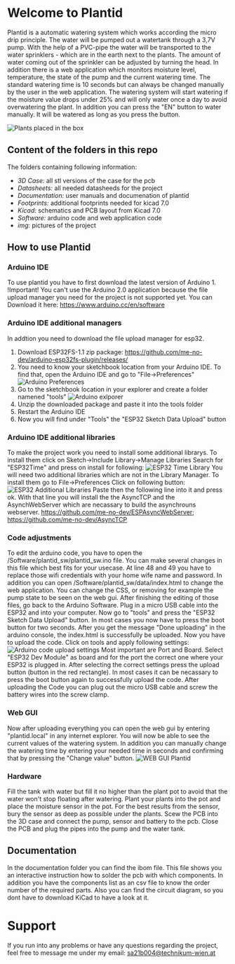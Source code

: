 # Welcome to Plantid

Plantid is a automatic watering system which works according the micro drip principle. The water will be pumped out a watertank through a 3,7V pump.
With the help of a PVC-pipe the water will be transported to the water sprinklers - which are in the earth next to the plants. The amount of water 
coming out of the sprinkler can be adjusted by turning the head. In addition there is a web application which monitors moisture level, temperature,
the state of the pump and the current watering time. The standard watering time is 10 seconds but can always be changed manually by the user in the
web application. The watering system will start watering if the moisture value drops under 25% and will only water once a day to avoid overwatering 
the plant. In addition you can press the "EN" button to water manually. It will be watered as long as you press the button.

![Plants placed in the box](https://github.com/stefanpab/Plantid/blob/main/img/Plantid_Plants.jpeg "Plants placed in the box")

## Content of the folders in this repo
The folders containing following information:
* _3D Case:_ all stl versions of the case for the pcb
* _Datasheets:_ all needed datasheeds for the project
* _Documentation:_ user manuals and documenation of plantid
* _Footprints:_ additional footprints needed for kicad 7.0
* _Kicad:_ schematics and PCB layout from Kicad 7.0
* _Software:_ arduino code and web application code
* _img:_ pictures of the project

## How to use Plantid
### Arduino IDE
To use plantid you have to first download the latest version of Arduino 1. !Important! You can't use the Arduino 2.0 application because the file 
upload manager you need for the project is not supported yet. You can Download it here: https://www.arduino.cc/en/software

### Arduino IDE additional managers
In addtion you need to download the file upload manager for esp32. 
1) Download ESP32FS-1.1 zip package: https://github.com/me-no-dev/arduino-esp32fs-plugin/releases/
2) You need to know your sketchbook location from your Arduino IDE. To find that, open the Arduino IDE and go to "File->Preferences"
![Arduino Preferences](https://github.com/stefanpab/Plantid/blob/main/img/Preferences_Arduino.png "Arduino Preferences")
3) Go to the sketchbook location in your explorer and create a folder namened "tools"
![Arduino exlporer](https://github.com/stefanpab/Plantid/blob/main/img/Arduino_exlorer.png "Arduino explorer")
4) Unzip the downloaded package and paste it into the tools folder
5) Restart the Arduino IDE
6) Now you will find under "Tools" the "ESP32 Sketch Data Upload" button

### Arduino IDE additional libraries
To make the project work you need to install some additional librarys. To install them click on Sketch->Include Library->Manage Libraries
Search for "ESP32Time" and press on install for following:
![ESP32 Time Library](https://github.com/stefanpab/Plantid/blob/main/img/ESP32TimeLibrary.png "ESP32 Time Library")
You will need two additional libraries which are not in the Library Manager. To install them go to File->Preferences
Click on following button:
![ESP32 Additional Libraries](https://github.com/stefanpab/Plantid/blob/main/img/Preferences_Arduino_Libraries.png "ESP32 Additional Libraries")
Paste then the following line into it and press ok. With that line you will install the the AsyncTCP and the AsynchWebServer which are 
necassary to build the asynchrouns webserver.
https://github.com/me-no-dev/ESPAsyncWebServer; https://github.com/me-no-dev/AsyncTCP

### Code adjustments
To edit the arduino code, you have to open the /Software/plantid_sw/plantid_sw.ino file. 
You can make several changes in this file which best fits for your usecase. At line 48 and 49 you have to replace those wifi credentials with your 
home wife name and password. In addition you can open /Software/plantid_sw/data/index.html to change the web application. You can change the CSS, or 
removing for example the pump state to be seen on the web gui. After finishing the editing of those files, go back to the Arduino Software.
Plug in a micro USB cable into the ESP32 and into your computer. Now go to "tools" and press the "ESP32 Sketch Data Upload" button. In most cases you 
now have to press the boot button for two seconds. After you get the message "Done uploading" in the arduino console, the index.html is 
successfully be uploaded. Now you have to upload the code. Click on tools and apply following settings:
![Arduino code upload settings](https://github.com/stefanpab/Plantid/blob/main/img/Arduino_CodeUpload.png "Arduino code upload settings")
Most important are Port and Board. Select "ESP32 Dev Module" as board and for the port the correct one where your ESP32 is plugged in. After selecting
the correct settings press the upload button (button in the red rectangle). In most cases it can be necassary to press the boot button again to 
successfully upload the code. After uploading the Code you can plug out the micro USB cable and screw the battery wires into the screw clamp.

### Web GUI
Now after uploading everything you can open the web gui by entering "plantid.local" in any internet explorer. You will now be able to see the current 
values of the watering system. In addition you can manually change the watering time by entering your needed time in seconds and confirming that by
pressing the "Change value" button.
![WEB GUI Plantid](https://github.com/stefanpab/Plantid/blob/main/img/Plantid_WEBgui.png "WEB GUI Plantid")

### Hardware
Fill the tank with water but fill it no higher than the plant pot to avoid that the water won't stop floating after watering. Plant your plants into the 
pot and place the moisture sensor in the pot. For the best results from the sensor, bury the sensor as deep as possible under the plants. Scew the PCB into
the 3D case and connect the pump, sensor and battery to the pcb. Close the PCB and plug the pipes into the pump and the water tank.

## Documentation
In the documentation folder you can find the ibom file. This file shows you an interactive instruction how to solder the pcb with which components. In addition you have the components list as an csv file to know the order number of the required parts. Also you can find the circuit diagram, so you dont have to download KiCad to have a look at it.

# Support
If you run into any problems or have any questions regarding the project, feel free to message me under my email: sa21b004@technikum-wien.at
